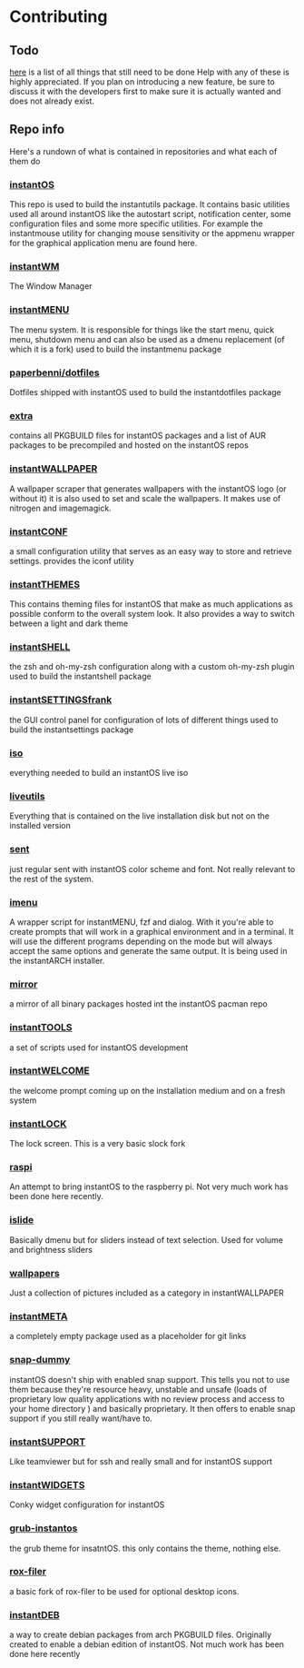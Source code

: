 # Contributing

## Todo

[here](https://github.com/instantOS/instantOS/projects/1) is a list of all things that still need to be done
Help with any of these is highly appreciated. 
If you plan on introducing a new feature, be sure to discuss it with the developers first to make sure it is actually wanted and does not already exist. 

## Repo info

Here's a rundown of what is contained in repositories and what each of them do

### [instantOS](https://github.com/instantOS/instantOS)

This repo is used to build the instantutils package. 
It contains basic utilities used all around instantOS like the autostart script, notification center, 
some configuration files and some more specific utilities. 
For example the instantmouse utility for changing mouse sensitivity or the appmenu wrapper for the graphical application menu are found here. 

### [instantWM](https://github.com/instantOS/instantWM)

The Window Manager

### [instantMENU](https://github.com/instantOS/instantMENU)

The menu system. It is responsible for things like the start menu, quick menu, shutdown menu and can also be used as a dmenu replacement (of which it is a fork)
used to build the instantmenu package

### [paperbenni/dotfiles](https://github.com/paperbenni/dotfiles)

Dotfiles shipped with instantOS
used to build the instantdotfiles package

### [extra](https://github.com/instantOS/extra)

contains all PKGBUILD files for instantOS packages and a list of AUR packages to be precompiled and hosted on the instantOS repos

### [instantWALLPAPER](https://github.com/instantOS/instantWALLPAPER)

A wallpaper scraper that generates wallpapers with the instantOS logo (or without it)
it is also used to set and scale the wallpapers. It makes use of nitrogen and imagemagick. 

### [instantCONF](https://github.com/instantOS/instantCONF)

a small configuration utility that serves as an easy way to store and retrieve settings. 
provides the iconf utility

### [instantTHEMES](https://github.com/instantOS/instantTHEMES)

This contains theming files for instantOS that make as much applications as possible conform to the overall system look. 
It also provides a way to switch between a light and dark theme 

### [instantSHELL](https://github.com/instantOS/instantSHELL)

the zsh and oh-my-zsh configuration along with a custom oh-my-zsh plugin
used to build the instantshell package

### [instantSETTINGSfrank](https://github.com/instantOS/instantSETTINGSfrank)

the GUI control panel for configuration of lots of different things
used to build the instantsettings package

### [iso](https://github.com/instantOS/iso)

everything needed to build an instantOS live iso

### [liveutils](https://github.com/instantOS/liveutils)

Everything that is contained on the live installation disk but not on the installed version

### [sent](https://github.com/instantOS/sent)

just regular sent with instantOS color scheme and font. Not really relevant to the rest of the system. 

### [imenu](https://github.com/instantOS/imenu)

A wrapper script for instantMENU, fzf and dialog. With it you're able to create prompts that will work in a graphical environment and in a terminal. 
It will use the different programs depending on the mode but will always accept the same options and generate the same output. 
It is being used in the instantARCH installer. 

### [mirror](https://github.com/instantOS/mirror)

a mirror of all binary packages hosted int the instantOS pacman repo

### [instantTOOLS](https://github.com/instantOS/instantTOOLS)

a set of scripts used for instantOS development

### [instantWELCOME](https://github.com/instantOS/instantWELCOME)

the welcome prompt coming up on the installation medium and on a fresh system

### [instantLOCK](https://github.com/instantOS/instantLOCK)

The lock screen. This is a very basic slock fork

### [raspi](https://github.com/instantOS/raspi)

An attempt to bring instantOS to the raspberry pi. Not very much work has been done here recently. 

### [islide](https://github.com/instantOS/islide)

Basically dmenu but for sliders instead of text selection. Used for volume and brightness sliders

### [wallpapers](https://github.com/instantOS/wallpapers)

Just a collection of pictures included as a category in instantWALLPAPER

### [instantMETA](https://github.com/instantOS/instantMETA)

a completely empty package used as a placeholder for git links

### [snap-dummy](https://github.com/instantOS/snap-dummy)

instantOS doesn't ship with enabled snap support.
This tells you not to use them because they're resource heavy, 
unstable and unsafe
(loads of proprietary low quality applications with no review process
and access to your home directory )
and basically proprietary. It then offers to enable snap support
if you still really want/have to. 

### [instantSUPPORT](https://github.com/instantOS/instantSUPPORT)

Like teamviewer but for ssh and really small and for instantOS support

### [instantWIDGETS](https://github.com/instantOS/instantWIDGETS)

Conky widget configuration for instantOS

### [grub-instantos](https://github.com/instantOS/grub-instantos)

the grub theme for insatntOS. this only contains the theme, nothing else. 

### [rox-filer](https://github.com/instantOS/rox-filer)

a basic fork of rox-filer to be used for optional desktop icons. 

### [instantDEB](https://github.com/instantOS/instantDEB)

a way to create debian packages from arch PKGBUILD files. 
Originally created to enable a debian edition of instantOS. 
Not much work has been done here recently
